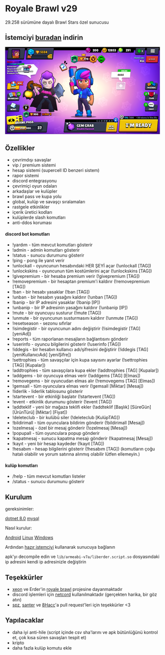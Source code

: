 # Royale Brawl v29

29.258 sürümüne dayalı Brawl Stars özel sunucusu

## İstemciyi [buradan](https://mega.nz/file/ajRBxSLC#AQHc3MEfuEf9NHBlDMKuFfM2p7wyCT5nq-Ex_Hn5gFg) indirin
![Logo](https://github.com/arda6464/Time-brawl/blob/main/docs/screenshots/lobby.png?raw=true)


## Özellikler

- çevrimdışı savaşlar
- vip / premium sistemi
- hesap sistemi (supercell ID benzeri sistem)
- rapor sistemi
- discord entegrasyonu
- çevrimiçi oyun odaları
- arkadaşlar ve kulüpler
- brawl pass ve kupa yolu
- global, kulüp ve savaşçı sıralamaları
- rastgele etkinlikler
- içerik üretici kodları
- kulüplerde slash komutları
- anti-ddos koruması

#### discord bot komutları

- !yardım - tüm mevcut komutları gösterir
- !admin - admin komutları gösterir
- !status - sunucu durumunu gösterir
- !ping - pong ile yanıt verir
- !unlockall - oyuncunun hesabındaki HER ŞEYİ açar (!unlockall [TAG])
- !unlockskins - oyuncunun tüm kostümlerini açar (!unlockskins [TAG])
- !givepremium - bir hesaba premium verir (!givepremium [TAG])
- !removepremium - bir hesaptan premium'i kaldırır (!removepremium [TAG])
- !ban - bir hesabı yasaklar (!ban [TAG])
- !unban - bir hesabın yasağını kaldırır (!unban [TAG])
- !banip - bir IP adresini yasaklar (!banip [IP])
- !unbanip - bir IP adresinin yasağını kaldırır (!unbanip [IP])
- !mute - bir oyuncuyu susturur (!mute [TAG])
- !unmute - bir oyuncunun susturmasını kaldırır (!unmute [TAG])
- !resetseason - sezonu sıfırlar
- !isimdegistir - bir oyuncunun adını değiştirir (!isimdegistir [TAG] [yeniAd])
- !reports - tüm raporlanan mesajların bağlantısını gönderir
- !userinfo - oyuncu bilgilerini gösterir (!userinfo [TAG])
- !iddegis - bir hesabın kullanıcı adı/şifresini değiştirir (!iddegis [TAG] [yeniKullanıcıAdı] [yeniŞifre])
- !settrophies - tüm savaşçılar için kupa sayısını ayarlar (!settrophies [TAG] [Kupalar])
- !addtrophies - tüm savaşçılara kupa ekler (!addtrophies [TAG] [Kupalar])
- !addgems - bir oyuncuya elmas verir (!addgems [TAG] [Elmas])
- !removegems - bir oyuncudan elmas alır (!removegems [TAG] [Elmas])
- !gemsall - tüm oyunculara elmas verir (!gemsall [Miktar] [Mesaj])
- !liderlik - liderlik tablosunu gösterir
- !startevent - bir etkinliği başlatır (!startevent [TAG])
- !event - etkinlik durumunu gösterir (!event [TAG])
- !addteklif - yeni bir mağaza teklifi ekler (!addteklif [Başlık] [SüreGün] [ÜrünTürü] [Miktar] [Fiyat])
- !deleteclub - bir kulübü siler (!deleteclub [KulüpTAG])
- !bildirimall - tüm oyunculara bildirim gönderir (!bildirimall [Mesaj])
- !ozelmesaj - özel bir mesaj gönderir (!ozelmesaj [Mesaj])
- !popupall - tüm oyunculara popup gönderir
- !kapatmesaj - sunucu kapatma mesajı gönderir (!kapatmesaj [Mesaj])
- !kayıt - yeni bir hesap kaydeder (!kayıt [TAG])
- !hesabım - hesap bilgilerini gösterir (!hesabım [TAG])
(komutların çoğu hatalı olabilir ve yorum satırına alınmış olabilir lütfen ellemeyin.)

#### kulüp komutları

- /help - tüm mevcut komutları listeler
- /status - sunucu durumunu gösterir

## Kurulum

gereksinimler:

[dotnet 8.0](https://dotnet.microsoft.com/en-us/download/dotnet/8.0)
[mysql](https://dev.mysql.com/downloads/)

Nasıl kurulur:

[Android](https://github.com/arda6464/Time-brawl/blob/main/docs/Android.md)
[Linux](https://github.com/arda6464/Time-brawl/blob/main/docs/Linux.md)
[Windows](https://github.com/arda6464/Time-brawl/blob/main/docs/Windows.md)

Ardından [hazır istemciyi](https://mega.nz/file/ajRBxSLC#AQHc3MEfuEf9NHBlDMKuFfM2p7wyCT5nq-Ex_Hn5gFg) kullanarak sunucuya bağlanın

apk'yı decompile edin ve `lib/armeabi-v7a/liberder.script.so` dosyasındaki ip adresini kendi ip adresinizle değiştirin

## Teşekkürler

 - [xeon](https://git.xeondev.com/xeon) ve Erder'in [royale brawl](https://github.com/Erder00/royale-brawl) projesine dayanmaktadır
 - discord işlemleri için [netcord](https://netcord.dev) kullanılmaktadır (gerçekten harika, bir göz atın)
 - [spz](https://github.com/spz2020), [santer](https://github.com/SANS3R66) ve [8Hacc](https://github.com/8-bitHacc)'a pull request'leri için teşekkürler <3

## Yapılacaklar

- daha iyi anti-hile (script içinde csv sha'larını ve apk bütünlüğünü kontrol et, çok kısa süren savaşları tespit et)
- kripto
- daha fazla kulüp komutu ekle

